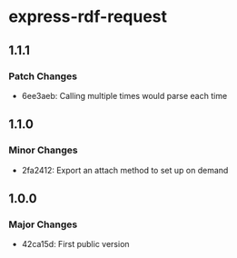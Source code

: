 # express-rdf-request

## 1.1.1

### Patch Changes

- 6ee3aeb: Calling multiple times would parse each time

## 1.1.0

### Minor Changes

- 2fa2412: Export an attach method to set up on demand

## 1.0.0

### Major Changes

- 42ca15d: First public version
